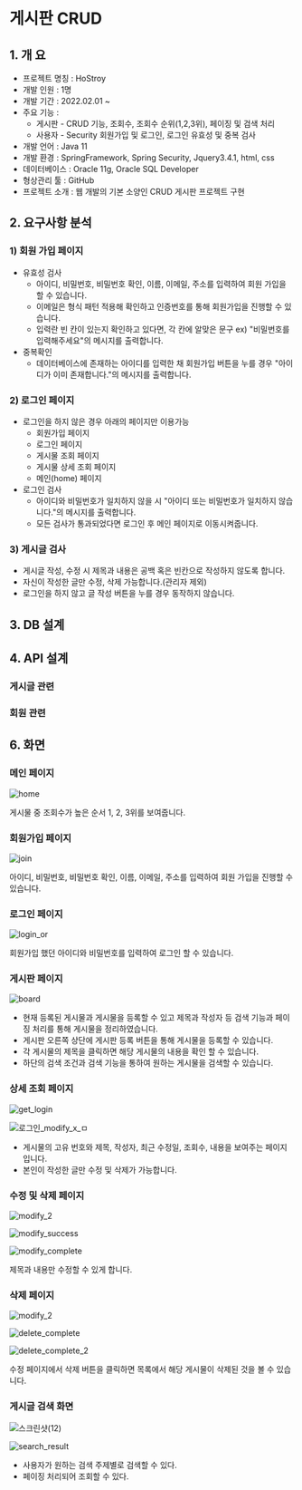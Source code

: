 # 게시판 CRUD
## 1. 개 요
- 프로젝트 명칭 : HoStroy
- 개발 인원 : 1명
- 개발 기간 : 2022.02.01 ~  
- 주요 기능 : 
  - 게시판 - CRUD 기능, 조회수, 조회수 순위(1,2,3위), 페이징 및 검색 처리
  - 사용자 - Security 회원가입 및 로그인, 로그인 유효성 및 중복 검사
- 개발 언어 : Java 11
- 개발 환경 : SpringFramework, Spring Security, Jquery3.4.1, html, css
- 데이터베이스 : Oracle 11g, Oracle SQL Developer
- 형상관리 툴 : GitHub
- 프로젝트 소개 : 웹 개발의 기본 소양인 CRUD 게시판 프로젝트 구현


## 2. 요구사항 분석
### 1) 회원 가입 페이지
  - 유효성 검사
    - 아이디, 비밀번호, 비밀번호 확인, 이름, 이메일, 주소를 입력하여 회원 가입을 할 수 있습니다.
    - 이메일은 형식 패턴 적용해 확인하고 인증번호를 통해 회원가입을 진행할 수 있습니다.
    - 입력란 빈 칸이 있는지 확인하고 있다면, 각 칸에 알맞은 문구 ex) "비밀번호를 입력해주세요"의 메시지를 출력합니다.
  - 중복확인
    - 데이터베이스에 존재하는 아이디를 입력한 채 회원가입 버튼을 누를 경우 "아이디가 이미 존재합니다."의 메시지를 출력합니다.

### 2) 로그인 페이지
  - 로그인을 하지 않은 경우 아래의 페이지만 이용가능
    - 회원가입 페이지
    - 로그인 페이지
    - 게시물 조회 페이지
    - 게시물 상세 조회 페이지
    - 메인(home) 페이지
  - 로그인 검사
    - 아이디와 비밀번호가 일치하지 않을 시 "아이디 또는 비밀번호가 일치하지 않습니다."의 메시지를 출력합니다.
    - 모든 검사가 통과되었다면 로그인 후 메인 페이지로 이동시켜줍니다.
   
### 3) 게시글 검사
  - 게시글 작성, 수정 시 제목과 내용은 공백 혹은 빈칸으로 작성하지 않도록 합니다.
  - 자신이 작성한 글만 수정, 삭제 가능합니다.(관리자 제외)
  - 로그인을 하지 않고 글 작성 버튼을 누를 경우 동작하지 않습니다.

## 3. DB 설계

## 4. API 설계
### 게시글 관련

### 회원 관련

## 6. 화면
### 메인 페이지

![home](https://user-images.githubusercontent.com/83334512/155679250-fa086db1-a73d-4b23-a8cc-47e60e29fc1d.PNG)


게시물 중 조회수가 높은 순서 1, 2, 3위를 보여줍니다.

### 회원가입 페이지

![join](https://user-images.githubusercontent.com/83334512/155676983-b46eac20-fd3e-464a-9d86-111a9acc4e69.PNG)

아이디, 비밀번호, 비밀번호 확인, 이름, 이메일, 주소를 입력하여 회원 가입을 진행할 수 있습니다.

### 로그인 페이지

![login_or](https://user-images.githubusercontent.com/83334512/155677807-8c5807d4-eba9-4bef-a1d2-b8360bc981c2.PNG)

회원가입 했던 아이디와 비밀번호를 입력하여 로그인 할 수 있습니다.

### 게시판 페이지

![board](https://user-images.githubusercontent.com/83334512/155679278-e8cd863c-728e-4d64-9dfd-727fb923724a.PNG)

- 현재 등록된 게시물과 게시물을 등록할 수 있고 제목과 작성자 등 검색 기능과 페이징 처리를 통해 게시물을 정리하였습니다. 
- 게시판 오른쪽 상단에 게시판 등록 버튼을 통해 게시물을 등록할 수 있습니다.
- 각 게시물의 제목을 클릭하면 해당 게시물의 내용을 확인 할 수 있습니다.
- 하단의 검색 조건과 검색 기능을 통하여 원하는 게시물을 검색할 수 있습니다.

### 상세 조회 페이지

![get_login](https://user-images.githubusercontent.com/83334512/155680994-96f19a13-f8a1-4ddd-9088-2f7855dc1281.png)

![로그인_modify_x_ㅁ](https://user-images.githubusercontent.com/83334512/155680867-9dda3a6d-e575-4ad9-b473-62cbcb3740d4.png)


- 게시물의 고유 번호와 제목, 작성자, 최근 수정일, 조회수, 내용을 보여주는 페이지입니다.
- 본인이 작성한 글만 수정 및 삭제가 가능합니다.

### 수정 및 삭제 페이지

![modify_2](https://user-images.githubusercontent.com/83334512/155681546-bb5ab729-a9ed-4370-bfbf-5a1f9e5dc411.PNG)

![modify_success](https://user-images.githubusercontent.com/83334512/155681586-587051ac-651c-407b-be17-540ef0ecbb6e.PNG)

![modify_complete](https://user-images.githubusercontent.com/83334512/155681905-48a16138-326e-43ed-81cb-7f07021dcdc2.PNG)

제목과 내용만 수정할 수 있게 합니다.

### 삭제 페이지

![modify_2](https://user-images.githubusercontent.com/83334512/155682243-7992f104-9710-4d65-9db0-f665b7d1fe9a.PNG)

![delete_complete](https://user-images.githubusercontent.com/83334512/155682255-508d852a-01b2-41e7-83ae-fbe16ac4b506.PNG)

![delete_complete_2](https://user-images.githubusercontent.com/83334512/155682286-811c30ce-4910-483e-af9d-f498a07dec33.PNG)

수정 페이지에서 삭제 버튼을 클릭하면 목록에서 해당 게시물이 삭제된 것을 볼 수 있습니다.

### 게시글 검색 화면

![스크린샷(12)](https://user-images.githubusercontent.com/83334512/155682895-eca8d758-b868-4c49-ba16-144d6d3aeff5.png)

![search_result](https://user-images.githubusercontent.com/83334512/155683381-8c5543dc-7f1a-43f6-b37c-61ddd7a05c67.png)

- 사용자가 원하는 검색 주제별로 검색할 수 있다.
- 페이징 처리되어 조회할 수 있다.
